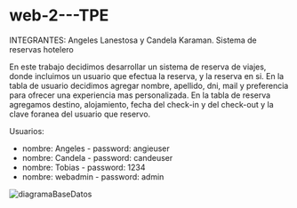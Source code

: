 # web-2---TPE

INTEGRANTES: Angeles Lanestosa y Candela Karaman.
Sistema de reservas hotelero

En este trabajo decidimos desarrollar un sistema de reserva de viajes, donde incluimos un usuario que efectua la reserva, y la reserva en si. En la tabla de usuario decidimos agregar nombre, apellido, dni, mail y preferencia para ofrecer una experiencia mas personalizada. En la tabla de reserva agregamos destino, alojamiento, fecha del check-in y del check-out y la clave foranea del usuario que reservo.

Usuarios:

- nombre: Angeles - password: angieuser
- nombre: Candela - password: candeuser
- nombre: Tobias - password: 1234
- nombre: webadmin - password: admin



![diagramaBaseDatos](https://github.com/user-attachments/assets/41c5116d-eda9-49fc-ae2f-de6149a3804a)




